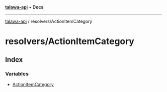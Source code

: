 [**talawa-api**](../../README.md) • **Docs**

***

[talawa-api](../../modules.md) / resolvers/ActionItemCategory

# resolvers/ActionItemCategory

## Index

### Variables

- [ActionItemCategory](variables/ActionItemCategory.md)
